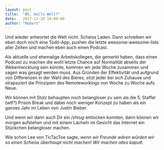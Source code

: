 ```yaml
---
layout: post
title:  "Äh, Hallo Welt?"
date:   2017-11-20 18:00:00
author: "Robert"
---
```


Und wieder antwortet die Welt nicht. Scheiss Laden. Dann schreiben wir eben doch noch eine Todo-App, pushen die letzte awesome-awesome-lists aller Zeiten und machen eben auch einen Podcast.

Als aktuelle und ehemalige Arbeitskollegen, die gemerkt haben, dass einen Podcast zu machen die wohl letzte Chance auf Normalität abseits der Webentwicklung sein könnte, kommen wir jede Woche zusammen und sagen was gesagt werden muss. Aus Gründen der Effektivität und aufgrund von Differenzen in der Wahl des Bieres, sitzt jeder bei sich Zuhause und strapaziert die Prinzipien des Remoteworkings von Woche zu Woche aufs Neue.

Wir können mit Stolz behaupten noch belangloser zu sein als die 5. Staffel (wtf?) Prison Break und dabei noch weniger Konzept zu haben als ein ganzes Jahr im Leben von Justin Bieber.

Und wenn wir dann auch Dir ein _/shrug_ entlocken konnten, dann können wir morgen aufstehen und mit einem Lächeln im Gesicht das Internet ein Stückchen belangloser machen.

Wie schon Lee von TicTacToe sagte, _wenn wir Freunde wären würden wir so einen Scheiss überhaupt nicht machen! Wir machen alles kaputt_.
